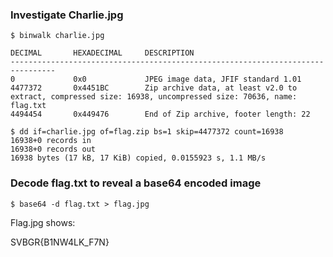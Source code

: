 ### Investigate Charlie.jpg

```
$ binwalk charlie.jpg

DECIMAL       HEXADECIMAL     DESCRIPTION
--------------------------------------------------------------------------------
0             0x0             JPEG image data, JFIF standard 1.01
4477372       0x4451BC        Zip archive data, at least v2.0 to extract, compressed size: 16938, uncompressed size: 70636, name: flag.txt
4494454       0x449476        End of Zip archive, footer length: 22

$ dd if=charlie.jpg of=flag.zip bs=1 skip=4477372 count=16938
16938+0 records in
16938+0 records out
16938 bytes (17 kB, 17 KiB) copied, 0.0155923 s, 1.1 MB/s
```

### Decode flag.txt to reveal a base64 encoded image

```
$ base64 -d flag.txt > flag.jpg
```

Flag.jpg shows:

SVBGR{B1NW4LK_F7N}

